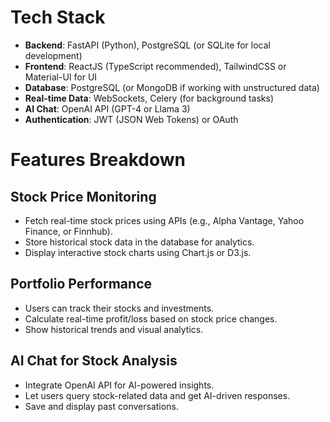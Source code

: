 # Tech Stack
- **Backend**: FastAPI (Python), PostgreSQL (or SQLite for local development)
- **Frontend**: ReactJS (TypeScript recommended), TailwindCSS or Material-UI for UI
- **Database**: PostgreSQL (or MongoDB if working with unstructured data)
- **Real-time Data**: WebSockets, Celery (for background tasks)
- **AI Chat**: OpenAI API (GPT-4 or Llama 3)
- **Authentication**: JWT (JSON Web Tokens) or OAuth

# Features Breakdown
## Stock Price Monitoring
- Fetch real-time stock prices using APIs (e.g., Alpha Vantage, Yahoo Finance, or Finnhub).
- Store historical stock data in the database for analytics.
- Display interactive stock charts using Chart.js or D3.js.
## Portfolio Performance
- Users can track their stocks and investments.
- Calculate real-time profit/loss based on stock price changes.
- Show historical trends and visual analytics.
## AI Chat for Stock Analysis
- Integrate OpenAI API for AI-powered insights.
- Let users query stock-related data and get AI-driven responses.
- Save and display past conversations.